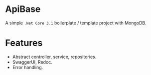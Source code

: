 # ApiBase

A simple `.Net Core 3.1` boilerplate / template project with MongoDB.

# Features
- Abstract controller, service, repositories.
- SwaggerUI, Redoc.
- Error handling.

